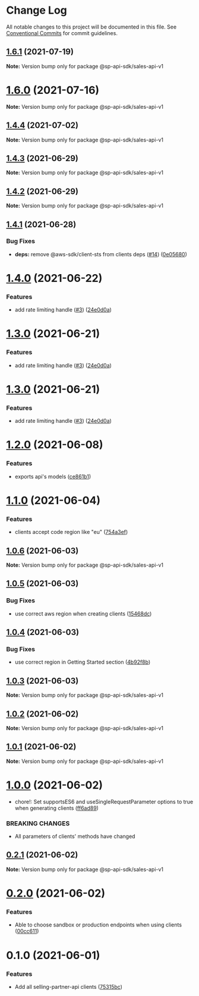 # Change Log

All notable changes to this project will be documented in this file.
See [Conventional Commits](https://conventionalcommits.org) for commit guidelines.

## [1.6.1](https://github.com/bizon/selling-partner-api-sdk/compare/@sp-api-sdk/sales-api-v1@1.6.0...@sp-api-sdk/sales-api-v1@1.6.1) (2021-07-19)

**Note:** Version bump only for package @sp-api-sdk/sales-api-v1





# [1.6.0](https://github.com/bizon/selling-partner-api-sdk/compare/@sp-api-sdk/sales-api-v1@1.4.4...@sp-api-sdk/sales-api-v1@1.6.0) (2021-07-16)

**Note:** Version bump only for package @sp-api-sdk/sales-api-v1





## [1.4.4](https://github.com/bizon/selling-partner-api-sdk/compare/@sp-api-sdk/sales-api-v1@1.4.3...@sp-api-sdk/sales-api-v1@1.4.4) (2021-07-02)

**Note:** Version bump only for package @sp-api-sdk/sales-api-v1





## [1.4.3](https://github.com/bizon/selling-partner-api-sdk/compare/@sp-api-sdk/sales-api-v1@1.4.2...@sp-api-sdk/sales-api-v1@1.4.3) (2021-06-29)

**Note:** Version bump only for package @sp-api-sdk/sales-api-v1





## [1.4.2](https://github.com/bizon/selling-partner-api-sdk/compare/@sp-api-sdk/sales-api-v1@1.4.1...@sp-api-sdk/sales-api-v1@1.4.2) (2021-06-29)

**Note:** Version bump only for package @sp-api-sdk/sales-api-v1





## [1.4.1](https://github.com/bizon/selling-partner-api-sdk/compare/@sp-api-sdk/sales-api-v1@1.4.0...@sp-api-sdk/sales-api-v1@1.4.1) (2021-06-28)


### Bug Fixes

* **deps:** remove @aws-sdk/client-sts from clients deps ([#14](https://github.com/bizon/selling-partner-api-sdk/issues/14)) ([0e05680](https://github.com/bizon/selling-partner-api-sdk/commit/0e056808c6df8aef4059aafc57c8797f717cce49))





# [1.4.0](https://github.com/bizon/selling-partner-api-sdk/compare/@sp-api-sdk/sales-api-v1@1.2.0...@sp-api-sdk/sales-api-v1@1.4.0) (2021-06-22)


### Features

* add rate limiting handle ([#3](https://github.com/bizon/selling-partner-api-sdk/issues/3)) ([24e0d0a](https://github.com/bizon/selling-partner-api-sdk/commit/24e0d0a7e7795b2ed72a7ed7163e52e469630f08))





# [1.3.0](https://github.com/bizon/selling-partner-api-sdk/compare/@sp-api-sdk/sales-api-v1@1.2.0...@sp-api-sdk/sales-api-v1@1.3.0) (2021-06-21)


### Features

* add rate limiting handle ([#3](https://github.com/bizon/selling-partner-api-sdk/issues/3)) ([24e0d0a](https://github.com/bizon/selling-partner-api-sdk/commit/24e0d0a7e7795b2ed72a7ed7163e52e469630f08))





# [1.3.0](https://github.com/bizon/selling-partner-api-sdk/compare/@sp-api-sdk/sales-api-v1@1.2.0...@sp-api-sdk/sales-api-v1@1.3.0) (2021-06-21)


### Features

* add rate limiting handle ([#3](https://github.com/bizon/selling-partner-api-sdk/issues/3)) ([24e0d0a](https://github.com/bizon/selling-partner-api-sdk/commit/24e0d0a7e7795b2ed72a7ed7163e52e469630f08))





# [1.2.0](https://github.com/bizon/selling-partner-api-sdk/compare/@sp-api-sdk/sales-api-v1@1.1.0...@sp-api-sdk/sales-api-v1@1.2.0) (2021-06-08)


### Features

* exports api's models ([ce861b1](https://github.com/bizon/selling-partner-api-sdk/commit/ce861b1eca84b257978a2755d8fbaa5a8b821ad2))





# [1.1.0](https://github.com/bizon/selling-partner-api-sdk/compare/@sp-api-sdk/sales-api-v1@1.0.6...@sp-api-sdk/sales-api-v1@1.1.0) (2021-06-04)


### Features

* clients accept code region like "eu" ([754a3ef](https://github.com/bizon/selling-partner-api-sdk/commit/754a3ef3e344a3df4d16fd64c365c2971b9f007a))





## [1.0.6](https://github.com/bizon/selling-partner-api-sdk/compare/@sp-api-sdk/sales-api-v1@1.0.5...@sp-api-sdk/sales-api-v1@1.0.6) (2021-06-03)

**Note:** Version bump only for package @sp-api-sdk/sales-api-v1





## [1.0.5](https://github.com/bizon/selling-partner-api-sdk/compare/@sp-api-sdk/sales-api-v1@1.0.4...@sp-api-sdk/sales-api-v1@1.0.5) (2021-06-03)


### Bug Fixes

* use correct aws region when creating clients ([15468dc](https://github.com/bizon/selling-partner-api-sdk/commit/15468dc1fa7bf1a85bd69ebc2f3764ce7fc6a9b8))





## [1.0.4](https://github.com/bizon/selling-partner-api-sdk/compare/@sp-api-sdk/sales-api-v1@1.0.3...@sp-api-sdk/sales-api-v1@1.0.4) (2021-06-03)


### Bug Fixes

* use correct region in Getting Started section ([4b92f8b](https://github.com/bizon/selling-partner-api-sdk/commit/4b92f8b85a69b7aab18f3562a87aba0b40f5913c))





## [1.0.3](https://github.com/bizon/selling-partner-api-sdk/compare/@sp-api-sdk/sales-api-v1@1.0.2...@sp-api-sdk/sales-api-v1@1.0.3) (2021-06-03)

**Note:** Version bump only for package @sp-api-sdk/sales-api-v1





## [1.0.2](https://github.com/bizon/selling-partner-api-sdk/compare/@sp-api-sdk/sales-api-v1@1.0.1...@sp-api-sdk/sales-api-v1@1.0.2) (2021-06-02)

**Note:** Version bump only for package @sp-api-sdk/sales-api-v1





## [1.0.1](https://github.com/bizon/selling-partner-api-sdk/compare/@sp-api-sdk/sales-api-v1@1.0.0...@sp-api-sdk/sales-api-v1@1.0.1) (2021-06-02)

**Note:** Version bump only for package @sp-api-sdk/sales-api-v1





# [1.0.0](https://github.com/bizon/selling-partner-api-sdk/compare/@sp-api-sdk/sales-api-v1@0.2.1...@sp-api-sdk/sales-api-v1@1.0.0) (2021-06-02)


* chore!: Set supportsES6 and useSingleRequestParameter options to true when generating clients ([ff6ad89](https://github.com/bizon/selling-partner-api-sdk/commit/ff6ad89b496dec81f0ce775a50f25615022fcfb2))


### BREAKING CHANGES

* All parameters of clients' methods have changed





## [0.2.1](https://github.com/bizon/selling-partner-api-sdk/compare/@sp-api-sdk/sales-api-v1@0.2.0...@sp-api-sdk/sales-api-v1@0.2.1) (2021-06-02)

**Note:** Version bump only for package @sp-api-sdk/sales-api-v1





# [0.2.0](https://github.com/bizon/selling-partner-api-sdk/compare/@sp-api-sdk/sales-api-v1@0.1.0...@sp-api-sdk/sales-api-v1@0.2.0) (2021-06-02)


### Features

* Able to choose sandbox or production endpoints when using clients ([00cc611](https://github.com/bizon/selling-partner-api-sdk/commit/00cc611bcaa6153606c8d918ad6946947d6a50de))





# 0.1.0 (2021-06-01)


### Features

* Add all selling-partner-api clients ([75315bc](https://github.com/bizon/selling-partner-api-sdk/commit/75315bc7681537a7803bf658e69b6bf7d4b6bbe2))
